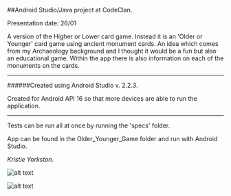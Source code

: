 ##Android Studio/Java project at CodeClan.

Presentation date: 26/01

A version of the Higher or Lower card game.  Instead it is an 'Older or Younger' card game using ancient monument cards.
An idea which comes from my Archaeology background and I thought it would be a fun but also an educational game.  Within the app there is also information on each of the monuments on the cards.

____

######Created using Android Studio v. 2.2.3.

Created for Android API 16 so that more devices are able to run the application.

____

Tests can be run all at once by running the 'specs' folder.

App can be found in the Older_Younger_Game folder and run with Android Studio.


*Kristie Yorkston.*

![alt text](http://i.imgur.com/OHyqp9h.png)

![alt text](http://oi64.tinypic.com/rh3128.jpg)
